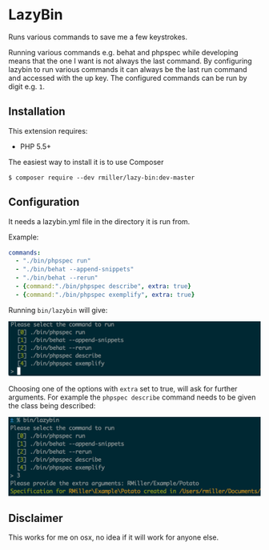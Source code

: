 LazyBin
=======

Runs various commands to save me a few keystrokes.

Running various commands e.g. behat and phpspec while developing means
that the one I want is not always the last command. By configuring lazybin
to run various commands it can always be the last run command and accessed
with the up key. The configured commands can be run by digit e.g. `1`.

## Installation

This extension requires:

* PHP 5.5+

The easiest way to install it is to use Composer

```
$ composer require --dev rmiller/lazy-bin:dev-master
```

## Configuration

It needs a lazybin.yml file in the directory it is run from.

Example:

```yaml
commands:
  - "./bin/phpspec run"
  - "./bin/behat --append-snippets"
  - "./bin/behat --rerun"
  - {command:"./bin/phpspec describe", extra: true}
  - {command:"./bin/phpspec exemplify", extra: true}
```

Running `bin/lazybin` will give:

![Choice of commands](/docs/images/commands.png?raw=true)

Choosing one of the options with `extra` set to true, will ask for further arguments.
For example the `phpspec describe` command needs to be given the class being described:

![extra arguments](/docs/images/extra.png?raw=true)


## Disclaimer

This works for me on osx, no idea if it will work for anyone else.